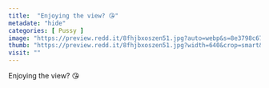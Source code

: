 ```yaml
---
title:  "Enjoying the view? 😘"
metadate: "hide"
categories: [ Pussy ]
image: "https://preview.redd.it/8fhjbxoszen51.jpg?auto=webp&s=8e3798c676da6ab722eeeda2dd78443db62b9f0a"
thumb: "https://preview.redd.it/8fhjbxoszen51.jpg?width=640&crop=smart&auto=webp&s=87a2d2c61796bf5c57ce08b8e81400631d2a69d9"
visit: ""
---
```

Enjoying the view? 😘
